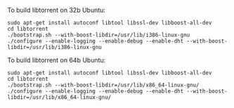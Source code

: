 To build libtorrent on 32b Ubuntu:
   
    sudo apt-get install autoconf libtool libssl-dev libboost-all-dev
    cd libtorrent
    ./bootstrap.sh --with-boost-libdir=/usr/lib/i386-linux-gnu
    ./configure --enable-logging --enable-debug --enable-dht --with-boost-libdir=/usr/lib/i386-linux-gnu

To build libtorrent on 64b Ubuntu:

    sudo apt-get install autoconf libtool libssl-dev libboost-all-dev
    cd libtorrent
    ./bootstrap.sh --with-boost-libdir=/usr/lib/x86_64-linux-gnu/
    ./configure --enable-logging --enable-debug --enable-dht --with-boost-libdir=/usr/lib/x86_64-linux-gnu/